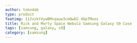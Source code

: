```yaml
---
author: tokodab
type: product
featimg: 112vzktVywBMsqauw3cmQwEG_4OpTMoos
title: Rick and Morty Space Nebula Samsung Galaxy S9 Case
tags: [samsung, galaxy, s9]
category: [samsung]
---
```

